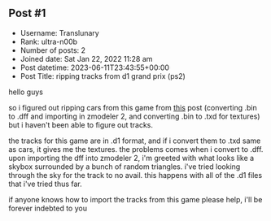 ## Post #1
- Username: Translunary
- Rank: ultra-n00b
- Number of posts: 2
- Joined date: Sat Jan 22, 2022 11:28 am
- Post datetime: 2023-06-11T23:43:55+00:00
- Post Title: ripping tracks from d1 grand prix (ps2)

hello guys

so i figured out ripping cars from this game from [this](https://forum.xentax.com/viewtopic.php?t=15749) post (converting .bin to .dff and importing in zmodeler 2, and converting .bin to .txd for textures) but i haven't been able to figure out tracks.

the tracks for this game are in .d1 format, and if i convert them to .txd same as cars, it gives me the textures. the problems comes when i convert to .dff. upon importing the dff into zmodeler 2, i'm greeted with what looks like a skybox surrounded by a bunch of random triangles. i've tried looking through the sky for the track to no avail. this happens with all of the .d1 files that i've tried thus far.

if anyone knows how to import the tracks from this game please help, i'll be forever indebted to you
